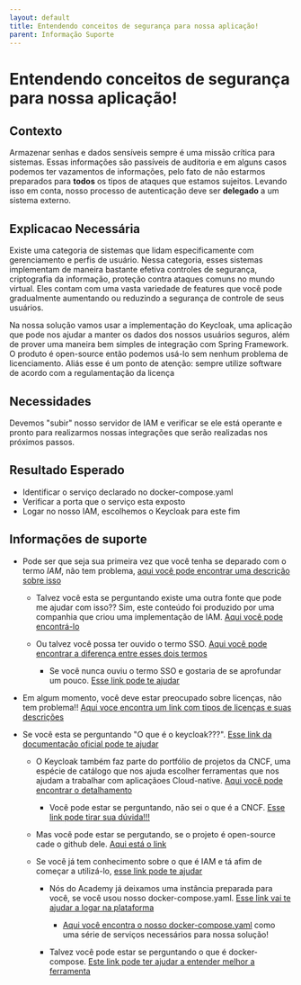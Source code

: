 ```yaml
---
layout: default
title: Entendendo conceitos de segurança para nossa aplicação! 
parent: Informação Suporte
---
```

# Entendendo conceitos de segurança para nossa aplicação!

## Contexto

Armazenar senhas e dados sensíveis sempre é uma missão crítica para sistemas. Essas informações são passíveis de auditoria e em alguns casos podemos ter vazamentos de informações, pelo fato de não estarmos preparados para **todos** os tipos de ataques que estamos sujeitos. Levando isso em conta, nosso processo de autenticação deve ser **delegado** a um sistema externo.

## Explicacao Necessária

Existe uma categoria de sistemas que lidam especificamente com gerenciamento e perfis de usuário. Nessa categoria, esses sistemas implementam de maneira bastante efetiva controles de segurança, criptografia da informação, proteção contra ataques comuns no mundo virtual. Eles contam com uma vasta variedade de features que você pode gradualmente aumentando ou reduzindo a segurança de controle de seus usuários.

Na nossa solução vamos usar a implementação do Keycloak, uma aplicação que pode nos ajudar a manter os dados dos nossos usuários seguros, além de prover uma maneira bem simples de integração com Spring Framework. O produto é open-source então podemos usá-lo sem nenhum problema de licenciamento. Aliás esse é um ponto de atenção: sempre utilize software de acordo com a regulamentação da licença


## Necessidades

Devemos "subir" nosso servidor de IAM e verificar se ele está operante e pronto para realizarmos nossas integrações que serão realizadas nos próximos passos.

## Resultado Esperado
- Identificar o serviço declarado no docker-compose.yaml
- Verificar a porta que o serviço esta exposto
- Logar no nosso IAM, escolhemos o Keycloak para este fim

## Informações de suporte
 
* Pode ser que seja sua primeira vez que você tenha se deparado com o termo _IAM_, 
não tem problema, [aqui você pode encontrar uma descrição sobre isso](https://www.gartner.com/en/information-technology/glossary/identity-and-access-management-iam)
  
  * Talvez você esta se perguntando existe uma outra fonte que pode me ajudar com isso?? Sim, este conteúdo foi produzido
  por uma companhia que criou uma implementação de IAM. [Aqui você pode encontrá-lo](https://www.okta.com/identity-101/federated-identity-vs-sso/)
  
  * Ou talvez você possa ter ouvido o termo SSO. [Aqui você pode encontrar a diferença entre esses dois termos](https://searchsecurity.techtarget.com/definition/federated-identity-management) 
    * Se você nunca ouviu o termo SSO e gostaria de se aprofundar um pouco. [Esse link pode te ajudar](https://www.cloudflare.com/learning/access-management/what-is-sso/)

* Em algum momento, você deve estar preocupado sobre licenças, não tem problema!! [Aqui voce encontra um link com tipos de licenças e suas descrições](https://opensource.org/licenses)        

* Se você esta se perguntando "O que é o keycloak???". [Esse link da documentação oficial pode te ajudar](https://www.keycloak.org/)
  
  * O Keycloak também faz parte do portfólio de projetos da CNCF, uma espécie de catálogo que nos ajuda escolher
   ferramentas que nos ajudam a trabalhar com aplicaçãoes Cloud-native. [Aqui você pode encontrar o detalhamento](https://landscape.cncf.io/selected=keycloak)
   
    * Você pode estar se perguntando, não sei o que é a CNCF. [Esse link pode tirar sua dúvida!!!](https://www.cncf.io/)  
  
  * Mas você pode estar se pergutando, se o projeto é open-source cade o github dele. [Aqui está o link](https://github.com/keycloak/keycloak)   
  
  * Se você já tem conhecimento sobre o que é IAM e tá afim de começar a utilizá-lo, [esse link pode te ajudar](https://www.keycloak.org/docs/latest/getting_started/index.html)  
    
    * Nós do Academy já deixamos uma instância preparada para você, se você usou nosso docker-compose.yaml. 
    [Esse link vai te ajudar a logar na plataforma](keycloak-login.md) 
      
      * [Aqui você encontra o nosso docker-compose.yaml](../informacao_procedural/nosso-compose.md) como uma série de serviços necessários para nossa solução!
    
    * Talvez você pode estar se perguntando o que é docker-compose. [Este link pode ter ajudar a entender melhor a ferramenta](https://docs.docker.com/compose/) 

